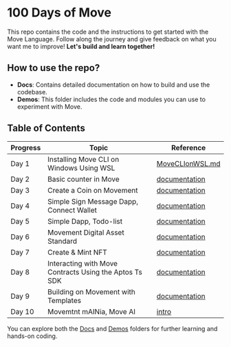 # 100 Days of Move 

This repo contains the code and the instructions to get started with the Move Language. Follow along the journey and give feedback on what you want me to improve!
**Let's build and learn together!** 

## How to use the repo?

- **Docs**: Contains detailed documentation on how to build and use the codebase.
- **Demos**: This folder includes the code and modules you can use to experiment with Move.

## Table of Contents

| Progress | Topic                     | Reference                       |
|----------|---------------------------|---------------------------------|
| Day 1    | Installing Move CLI on Windows Using WSL| [MoveCLIonWSL.md](docs/MoveCLIonWSL.md) |
| Day 2   | Basic counter in Move| [documentation](demos/Day2-Counter_Move/README.md) |
| Day 3   | Create a Coin on Movement| [documentation](demos/Day3-Create_Coin/README.md) |
| Day 4   | Simple Sign Message Dapp, Connect Wallet| [documentation](demos/Day4-SimpleDapp/README.md) |
| Day 5   | Simple Dapp, Todo-list| [documentation](demos/Day5-Todolist_Dapp/README.md) |
| Day 6   | Movement Digital Asset Standard| [documentation](demos/Day6-MovementDigitalAssetStandard/README.md) |
| Day 7   | Create & Mint NFT | [documentation](demos/Day7-MintNFT/README.md) |
| Day 8   | Interacting with Move Contracts Using the Aptos Ts SDK| [documentation](docs/AptosSDK.md) |
| Day 9   | Building on Movement with Templates| [documentation](docs/MoveTemplates.md) |
| Day 10  | Movemtnt mAINia, Move AI | [intro](https://x.com/Soke_Decentra/status/1886878924497371432) |


You can explore both the [Docs](docs/) and [Demos](demos/) folders for further learning and hands-on coding.